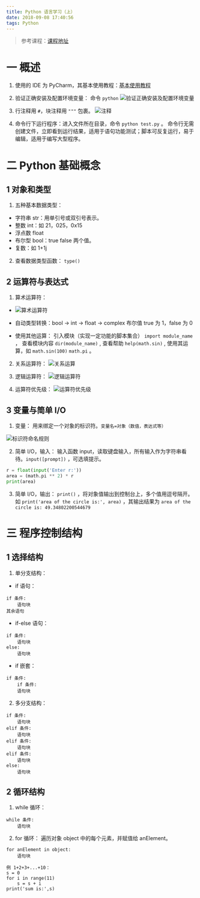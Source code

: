 ```yaml
---
title: Python 语言学习（上）
date: 2018-09-08 17:40:56
tags: Python
---
```

> 参考课程：[课程地址](http://www.icourse163.org/course/HIT-1001616002?tid=1002164016)

# 一 概述
1. 使用的 IDE 为 PyCharm，其基本使用教程：[基本使用教程](https://blog.csdn.net/zhusongziye/article/details/79069233)

2. 验证正确安装及配置环境变量：
命令 `python`
![验证正确安装及配置环境变量](图0.PNG)

3. 行注释用 `#`，块注释用 `"""` 包裹。
![注释](图1.PNG)

4. 命令行下运行程序：进入文件所在目录，命令 `python test.py` 。
命令行无需创建文件，立即看到运行结果，适用于语句功能测试；脚本可反复运行，易于编辑，适用于编写大型程序。

# 二 Python 基础概念
## 1 对象和类型
1. 五种基本数据类型：
- 字符串 str：用单引号或双引号表示。
- 整数 int：如 21，025，0x15
- 浮点数 float
- 布尔型 bool：true false 两个值。
- 复数：如 1+1j

2. 查看数据类型函数： `type()`

## 2 运算符与表达式
1. 算术运算符：
- ![算术运算符](图2.PNG)

- 自动类型转换：bool -> int -> float -> complex
布尔值 true 为 1，false 为 0

- 使用其他运算：
引入模块（实现一定功能的脚本集合） `import module_name` ，
查看模块内容 `dir(module_name)` ,
查看帮助 `help(math.sin)` ,
使用其运算，如 `math.sin(100)` `math.pi` 。

2. 关系运算符：
![关系运算](图3.PNG)

3. 逻辑运算符：
![逻辑运算符](图4.PNG)

4. 运算符优先级：
![运算符优先级](图5.PNG)

## 3 变量与简单 I/O
1. 变量：
用来绑定一个对象的标识符。`变量名=对象（数值，表达式等）`

![标识符命名规则](图6.PNG)

2. 简单 I/O，输入：
输入函数 input，读取键盘输入，所有输入作为字符串看待。`input([prompt])` ，可选填提示。
```python
r = float(input('Enter r:'))
area = (math.pi ** 2) * r
print(area)
```
3. 简单 I/O，输出：
`print()` ，将对象值输出到控制台上，多个值用逗号隔开。
如 `print('area of the circle is:', area)` ，其输出结果为 `area of the circle is: 49.34802200544679`

# 三 程序控制结构
## 1 选择结构
1. 单分支结构：
- if 语句：
```
if 条件:
	语句块
其余语句	
```

- if-else 语句：
```
if 条件:
	语句块
else:
	语句块
```

- if 嵌套：
```
if 条件:
	if 条件:
	语句块
```

2. 多分支结构：
```
if 条件:
	语句块
elif 条件:
	语句块
elif 条件:
	语句块
elif 条件:
	语句块
else:
	语句块		
```

## 2 循环结构
1. while 循环：
```
while 条件:
	语句块
```

2. for 循环：
遍历对象 object 中的每个元素，并赋值给 anElement。
```
for anElement in object:
	语句块

例 1+2+3+...+10：
s = 0
for i in range(11)
	s = s + i
print('sum is:',s)
```